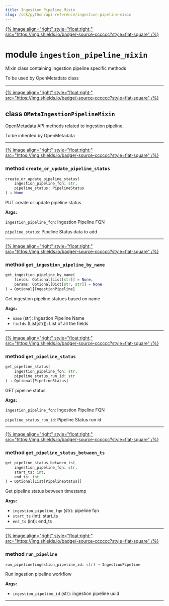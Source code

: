 ```yaml
---
title: Ingestion Pipeline Mixin
slug: /sdk/python/api-reference/ingestion-pipeline-mixin
---
```




[{% image align="right" style="float:right;" src="https://img.shields.io/badge/-source-cccccc?style=flat-square" /%}](https://github.com/open-metadata/OpenMetadata/tree/main/ingestion/src/metadata/ingestion/ometa/mixins/ingestion_pipeline_mixin.py#L0")

# module `ingestion_pipeline_mixin`
Mixin class containing ingestion pipeline specific methods 

To be used by OpenMetadata class 



---

[{% image align="right" style="float:right;" src="https://img.shields.io/badge/-source-cccccc?style=flat-square" /%}](https://github.com/open-metadata/OpenMetadata/tree/main/ingestion/src/metadata/ingestion/ometa/mixins/ingestion_pipeline_mixin.py#L29")

## class `OMetaIngestionPipelineMixin`
OpenMetadata API methods related to ingestion pipeline. 

To be inherited by OpenMetadata 




---

[{% image align="right" style="float:right;" src="https://img.shields.io/badge/-source-cccccc?style=flat-square" /%}](https://github.com/open-metadata/OpenMetadata/tree/main/ingestion/src/metadata/ingestion/ometa/mixins/ingestion_pipeline_mixin.py#L38")

### method `create_or_update_pipeline_status`

```python
create_or_update_pipeline_status(
    ingestion_pipeline_fqn: str,
    pipeline_status: PipelineStatus
) → None
```

PUT create or update pipeline status

**Args:**

`ingestion_pipeline_fqn`: Ingestion Pipeline FQN 

`pipeline_status`: Pipeline Status data to add 

---

[{% image align="right" style="float:right;" src="https://img.shields.io/badge/-source-cccccc?style=flat-square" /%}](https://github.com/open-metadata/OpenMetadata/tree/main/ingestion/src/metadata/ingestion/ometa/mixins/ingestion_pipeline_mixin.py#L109")

### method `get_ingestion_pipeline_by_name`

```python
get_ingestion_pipeline_by_name(
    fields: Optional[List[str]] = None,
    params: Optional[Dict[str, str]] = None
) → Optional[IngestionPipeline]
```

Get ingestion pipeline statues based on name 



**Args:**
 
 - `name` (str):  Ingestion Pipeline Name 
 - `fields` (List[str]):  List of all the fields 

---

[{% image align="right" style="float:right;" src="https://img.shields.io/badge/-source-cccccc?style=flat-square" /%}](https://github.com/open-metadata/OpenMetadata/tree/main/ingestion/src/metadata/ingestion/ometa/mixins/ingestion_pipeline_mixin.py#L56")

### method `get_pipeline_status`

```python
get_pipeline_status(
    ingestion_pipeline_fqn: str,
    pipeline_status_run_id: str
) → Optional[PipelineStatus]
```

GET pipeline status

**Args:**

`ingestion_pipeline_fqn`: Ingestion Pipeline FQN 

`pipeline_status_run_id`: Pipeline Status run id 

---

[{% image align="right" style="float:right;" src="https://img.shields.io/badge/-source-cccccc?style=flat-square" /%}](https://github.com/open-metadata/OpenMetadata/tree/main/ingestion/src/metadata/ingestion/ometa/mixins/ingestion_pipeline_mixin.py#L84")

### method `get_pipeline_status_between_ts`

```python
get_pipeline_status_between_ts(
    ingestion_pipeline_fqn: str,
    start_ts: int,
    end_ts: int
) → Optional[List[PipelineStatus]]
```

Get pipeline status between timestamp 



**Args:**
 
 - `ingestion_pipeline_fqn` (str):  pipeline fqn 
 - `start_ts` (int):  start_ts 
 - `end_ts` (int):  end_ts 

---

[{% image align="right" style="float:right;" src="https://img.shields.io/badge/-source-cccccc?style=flat-square" /%}](https://github.com/open-metadata/OpenMetadata/tree/main/ingestion/src/metadata/ingestion/ometa/mixins/ingestion_pipeline_mixin.py#L72")

### method `run_pipeline`

```python
run_pipeline(ingestion_pipeline_id: str) → IngestionPipeline
```

Run ingestion pipeline workflow 



**Args:**
 
 - `ingestion_pipeline_id` (str):  ingestion pipeline uuid 




---


